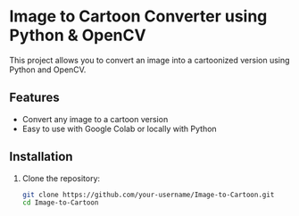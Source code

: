 # Image to Cartoon Converter using Python & OpenCV

This project allows you to convert an image into a cartoonized version using Python and OpenCV. 

## Features
- Convert any image to a cartoon version
- Easy to use with Google Colab or locally with Python

## Installation

1. Clone the repository:
   ```bash
   git clone https://github.com/your-username/Image-to-Cartoon.git
   cd Image-to-Cartoon